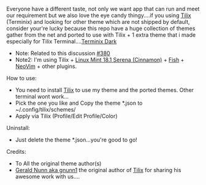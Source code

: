 Everyone have a different taste, not only we want app that can run and meet our requirement but we also love the eye candy thingy....if you using [Tilix](https://github.com/gnunn1/tilix) (Terminix) and looking for other theme which are not shipped by default, consider your're lucky because this repo have a huge collection of themes gather from the net and ported to use with Tilix + 1 extra theme that i made especially for Tilix Terminal....[Terminix Dark](https://github.com/storm119/Tilix-Themes/blob/master/Themes/terminix-dark.json)


* Note: Related to this discussion [#380](https://github.com/gnunn1/terminix/issues/380)
* Note2: I'm using Tilix + [Linux Mint 18.1 Serena (Cinnamon)](https://www.linuxmint.com/) + [Fish](https://github.com/fish-shell/fish-shell) + [NeoVim](https://github.com/neovim/neovim) + other plugins.



How to use:
* You need to install [Tilix](https://github.com/gnunn1/tilix) to use my theme and the ported themes. Other terminal wont work...
* Pick the one you like and Copy the theme *.json to ~/.config/tilix/schemes/
* Apply via Tilix (Profile/Edit Profile/Color)



Uninstall:
* Just delete the theme *.json...you're good to go!



Credits:
* To All the original theme author(s)
* [Gerald Nunn aka gnunn1](https://github.com/gnunn1) the original author of [Tilix](https://github.com/gnunn1/terminix) for sharing his awesome work with us....
